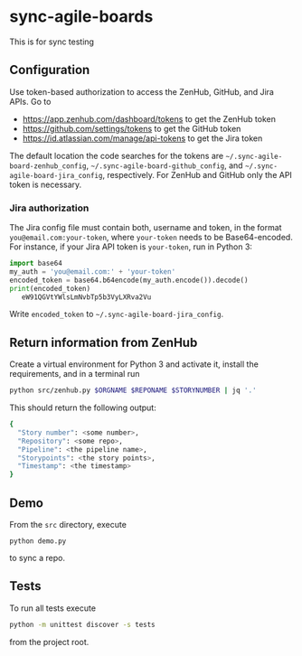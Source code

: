 # sync-agile-boards
This is for sync testing

## Configuration

Use token-based authorization to access the ZenHub, GitHub, and Jira APIs. Go to
* https://app.zenhub.com/dashboard/tokens to get the ZenHub token
* https://github.com/settings/tokens to get the GitHub token
* https://id.atlassian.com/manage/api-tokens to get the Jira token

The default location the code searches for the tokens are `~/.sync-agile-board-zenhub_config`, `~/.sync-agile-board-github_config`, and `~/.sync-agile-board-jira_config`, respectively.
For ZenHub and GitHub only the API token is necessary.

### Jira authorization
The Jira config file must contain both, username and token, in the format `you@email.com:your-token`, where `your-token` 
needs to be Base64-encoded. For instance, if your Jira API token is `your-token`, run in Python 3:
```python
import base64
my_auth = 'you@email.com:' + 'your-token'
encoded_token = base64.b64encode(my_auth.encode()).decode()
print(encoded_token)
   eW91QGVtYWlsLmNvbTp5b3VyLXRva2Vu
``` 
Write `encoded_token` to `~/.sync-agile-board-jira_config`.

## Return information from ZenHub

Create a virtual environment for Python 3 and activate it, install the requirements, and in a terminal run

```bash
python src/zenhub.py $ORGNAME $REPONAME $STORYNUMBER | jq '.'
```

This should return the following output:
```bash
{
  "Story number": <some number>,
  "Repository": <some repo>,
  "Pipeline": <the pipeline name>,
  "Storypoints": <the story points>,
  "Timestamp": <the timestamp>
}
```

## Demo

From the `src` directory, execute

```
python demo.py
```
to sync a repo.

## Tests

To run all tests execute
```bash
python -m unittest discover -s tests
```
from the project root.


